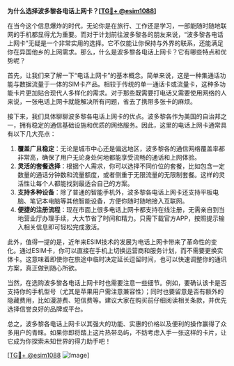 **为什么选择波多黎各电话上网卡？[[TG💪+ @esim1088](https://t.me/s/esim1088)]**

在当今这个信息爆炸的时代，无论你是在旅行、工作还是学习，一部能随时随地联网的手机都显得尤为重要。而对于计划前往波多黎各的朋友来说，“波多黎各电话上网卡”无疑是一个非常实用的选择。它不仅能让你保持与外界的联系，还能满足你在异国他乡的上网需求。那么，什么是波多黎各电话上网卡？它有哪些特点和优势呢？

首先，让我们来了解一下“电话上网卡”的基本概念。简单来说，这是一种集通话功能与数据流量于一体的SIM卡产品。相较于传统的单一通话卡或流量卡，这种多功能卡片更加贴合现代人多样化的需求。对于那些既需要打电话又需要使用网络的人来说，一张电话上网卡就能解决所有问题，省去了携带多张卡的麻烦。

接下来，我们具体聊聊波多黎各电话上网卡的优点。波多黎各作为美国的自治邦之一，拥有稳定的通信基础设施和优质的网络服务。因此，这里的电话上网卡通常具有以下几大亮点：

1. **覆盖广且稳定**：无论是城市中心还是偏远地区，波多黎各的通信网络覆盖率都非常高，确保了用户无论身处何地都能享受流畅的通话和上网体验。
2. **灵活的套餐选择**：根据个人需求，你可以选择不同价位的套餐，比如包含一定数量的通话分钟数和流量额度，或者侧重于无限流量的无限制套餐。这样的灵活性让每个人都能找到最适合自己的方案。
3. **支持多种设备**：除了普通的智能手机外，波多黎各电话上网卡还支持平板电脑、笔记本电脑等其他智能设备，方便你随时随地接入互联网。
4. **便捷的注册流程**：现在市面上很多电话上网卡都支持在线注册，无需亲自到当地营业厅办理手续，大大节省了时间和精力。只需下载官方APP，按照提示输入相关信息即可轻松完成激活。

此外，值得一提的是，近年来ESIM技术的发展为电话上网卡带来了革命性的变化。通过ESIM卡，你可以直接在手机上切换运营商和服务计划，而不需要更换实体卡。这意味着即使你在旅途中临时决定延长逗留时间，也可以快速调整你的通讯方案，真正做到随心所欲。

当然，在选购波多黎各电话上网卡时也需要注意一些细节。例如，要确认该卡是否支持你的手机型号（尤其是苹果用户需注意兼容性）；同时也要留意是否有额外的隐藏费用，比如漫游费、短信费等。建议大家在购买前仔细阅读相关条款，并优先选择信誉良好的品牌或平台。

总之，波多黎各电话上网卡以其强大的功能、实惠的价格以及便利的操作赢得了众多用户的青睐。如果你即将踏上这片热带岛屿，不妨考虑入手一张这样的卡片，让它成为你探索未知世界的得力助手吧！

[[TG💪+ @esim1088](https://t.me/s/esim1088) ![Image](https://i.postimg.cc/4NQfJmqS/Snipaste-2025-05-13-00-14-12.png)]